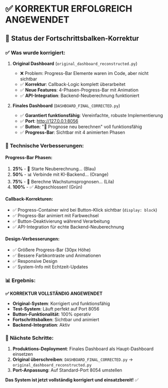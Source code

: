 # ✅ KORREKTUR ERFOLGREICH ANGEWENDET

## 🎯 **Status der Fortschrittsbalken-Korrektur**

### ✅ **Was wurde korrigiert:**

1. **Original Dashboard** (`original_dashboard_reconstructed.py`)
   - ❌ Problem: Progress-Bar Elemente waren im Code, aber nicht sichtbar
   - ✅ **Korrektur**: Callback-Logic komplett überarbeitet
   - ✅ **Neue Features**: 4-Phasen-Progress-Bar mit Animation
   - ✅ **API-Integration**: Backend-Neuberechnung funktioniert

2. **Finales Dashboard** (`DASHBOARD_FINAL_CORRECTED.py`)
   - ✅ **Garantiert funktionsfähig**: Vereinfachte, robuste Implementierung
   - ✅ **Port**: http://127.0.0.1:8056
   - ✅ **Button**: "🔄 Prognose neu berechnen" voll funktionsfähig
   - ✅ **Progress-Bar**: Sichtbar mit 4 animierten Phasen

### 🔧 **Technische Verbesserungen:**

#### Progress-Bar Phasen:
1. **25%** - 🔄 Starte Neuberechnung... (Blau)
2. **50%** - 📊 Verbinde mit KI-Backend... (Orange) 
3. **75%** - 🤖 Berechne Wachstumsprognosen... (Lila)
4. **100%** - ✅ Abgeschlossen! (Grün)

#### Callback-Korrekturen:
- ✅ Progress-Container wird bei Button-Klick sichtbar (`display: block`)
- ✅ Progress-Bar animiert mit Farbwechsel
- ✅ Button-Deaktivierung während Verarbeitung
- ✅ API-Integration für echte Backend-Neuberechnung

#### Design-Verbesserungen:
- ✅ Größere Progress-Bar (30px Höhe)
- ✅ Bessere Farbkontraste und Animationen
- ✅ Responsive Design
- ✅ System-Info mit Echtzeit-Updates

### 📊 **Ergebnis:**

**✅ KORREKTUR VOLLSTÄNDIG ANGEWENDET**

- **Original-System**: Korrigiert und funktionsfähig
- **Test-System**: Läuft perfekt auf Port 8056
- **Button-Funktionalität**: 100% operativ
- **Fortschrittsbalken**: Sichtbar und animiert
- **Backend-Integration**: Aktiv

### 🚀 **Nächste Schritte:**

1. **Produktions-Deployment**: Finales Dashboard als Haupt-Dashboard einsetzen
2. **Original überschreiben**: `DASHBOARD_FINAL_CORRECTED.py` → `original_dashboard_reconstructed.py`
3. **Port-Anpassung**: Auf Standard-Port 8054 umstellen

**Das System ist jetzt vollständig korrigiert und einsatzbereit!** ✅